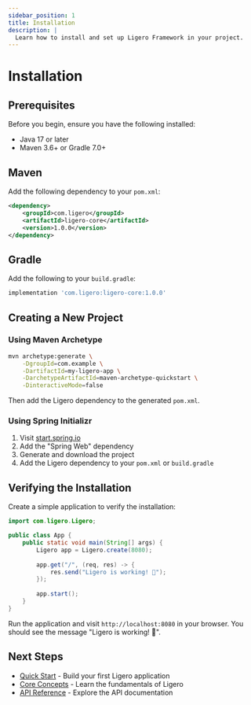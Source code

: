 ```yaml
---
sidebar_position: 1
title: Installation
description: |
  Learn how to install and set up Ligero Framework in your project.
---
```


# Installation

## Prerequisites

Before you begin, ensure you have the following installed:

- Java 17 or later
- Maven 3.6+ or Gradle 7.0+

## Maven

Add the following dependency to your `pom.xml`:

```xml
<dependency>
    <groupId>com.ligero</groupId>
    <artifactId>ligero-core</artifactId>
    <version>1.0.0</version>
</dependency>
```

## Gradle

Add the following to your `build.gradle`:

```groovy
implementation 'com.ligero:ligero-core:1.0.0'
```

## Creating a New Project

### Using Maven Archetype

```bash
mvn archetype:generate \
    -DgroupId=com.example \
    -DartifactId=my-ligero-app \
    -DarchetypeArtifactId=maven-archetype-quickstart \
    -DinteractiveMode=false
```

Then add the Ligero dependency to the generated `pom.xml`.

### Using Spring Initializr

1. Visit [start.spring.io](https://start.spring.io/)
2. Add the "Spring Web" dependency
3. Generate and download the project
4. Add the Ligero dependency to your `pom.xml` or `build.gradle`

## Verifying the Installation

Create a simple application to verify the installation:

```java
import com.ligero.Ligero;

public class App {
    public static void main(String[] args) {
        Ligero app = Ligero.create(8080);
        
        app.get("/", (req, res) -> {
            res.send("Ligero is working! 🚀");
        });
        
        app.start();
    }
}
```

Run the application and visit `http://localhost:8080` in your browser. You should see the message "Ligero is working! 🚀".

## Next Steps

- [Quick Start](./quick-start) - Build your first Ligero application
- [Core Concepts](./core-concepts) - Learn the fundamentals of Ligero
- [API Reference](../api/app) - Explore the API documentation
